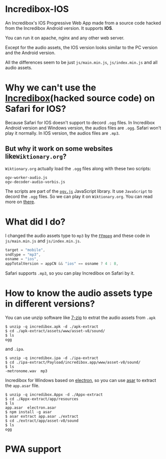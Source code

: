 # Incredibox-IOS
An Incredibox's IOS Progressive Web App made from a source code hacked from the Incredibox Android version. It supports **IOS**. 

You can run it on apache, nginx and any other web server. 

Except for the audio assets, the IOS version looks similar to the PC version and the Android version. 

All the differences seem to be just `js/main.min.js`, `js/index.min.js` and all audio assets. 

# Why we can't use the [Incredibox](https://github.com/DarkReaper231/Incredibox)(hacked source code) on Safari for IOS? 
Because Safari for IOS doesn't support to decord `.ogg` files. In Incredibox Android version and Windows version, the audios files are `.ogg`. Safari won't play it normally. In IOS version, the audios files are `.mp3`. 

## But why it work on some websites like`Wiktionary.org`? 
`Wiktionary.org` actually load the `.ogg` files along with these two scripts: 
~~~
ogv-worker-audio.js
ogv-decoder-audio-vorbis.js
~~~
The scripts are part of the [`ogv.js`](https://github.com/brion/ogv.js/) JavaScript library. It use `JavaScript` to decord the `.ogg` files. So we can play it on `Wiktionary.org`. You can read more on [there](https://stackoverflow.com/questions/38581887/safari-doesnt-play-ogg-files-so-how-does-it-work-on-wiktionary-org). 

# What did I do? 
I changed the audio assets type to `mp3` by the [`FFmpeg`](https://github.com/FFmpeg/FFmpeg) and these code in `js/main.min.js` and `js/index.min.js`. 
~~~js
target = "mobile",
sndtype = "mp3",
osname = "ios",
appTotalVersion = appCN && "ios" == osname ? 4 : 8,
~~~
Safari supports `.mp3`, so you can play Incredibox on Safari by it. 
# How to know the audio assets type in different versions?
You can use unzip software like [7-zip](https://www.7-zip.org/) to extrat the audio assets from `.apk` 
~~~shell
$ unzip -q incredibox.apk -d ./apk-extract
$ cd ./apk-extract/assets/www/asset-v8/sound/
$ ls
ogg
~~~
and `.ipa`. 
~~~shell
$ unzip -q incredibox.ipa -d ./ipa-extract
$ cd ./ipa-extract/Payload/incredibox.app/www/asset-v8/sound/
$ ls
-metronome.wav  mp3 
~~~

Incredibox for Windows based on [electron](https://github.com/electron/electron), so you can use [asar](https://github.com/electron/asar) to extract the `app.asar` file.
~~~shell
$ unzip -q incredibox.Appx -d ./Appx-extract
$ cd ./Appx-extract/app/resources
$ ls
app.asar  electron.asar
$ npm install -g asar
$ asar extract app.asar ./extract
$ cd ./extract/app/asset-v8/sound
$ ls
ogg
~~~
# PWA support